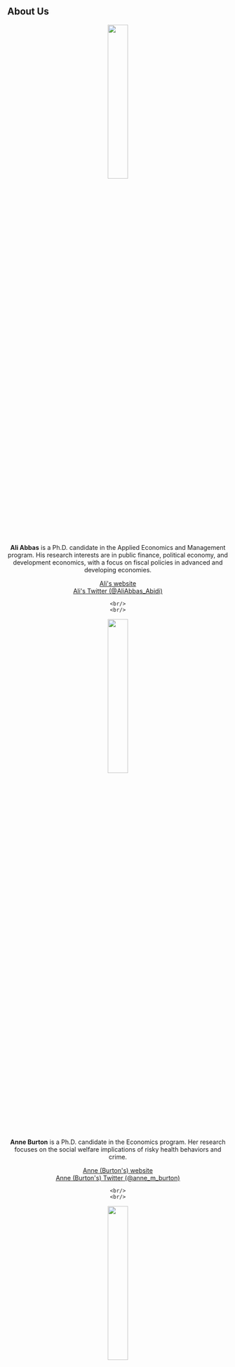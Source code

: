 <html lang="en">
  <head>
    <meta charset="utf-8">
    <meta name="description" content="About Us">
  
  </head>

        

<div class="page-header">
  <h2>About Us </h2>
</div>

<div class="row-fluid">
  <div class="span12">
  
  </div>
</div>
</html>
        
  <p><center><img src="../assets/abbas.png" alt="" width="30%"/>
 <br/>

<p><strong>Ali Abbas</strong> is a Ph.D. candidate in the Applied Economics and Management program. His research interests are in public finance, political economy, and development economics, with a focus on fiscal policies in advanced and developing economies. </p>

<a href="https://www.ali-abbas.com/">Ali's website</a>
<br/>
<a href="https://twitter.com/AliAbbas_Abidi">Ali's Twitter (@AliAbbas_Abidi)</a>

    <br/>
    <br/>


<p><center><img src="../assets/burton.jpg" alt="" width="30%"/>
 <br/>

<p><strong>Anne Burton</strong> is a Ph.D. candidate in the Economics program. Her research focuses on the social welfare implications of risky health behaviors and crime. </p>

<a href="https://annemburton.com">Anne (Burton's) website</a>
<br/>
<a href="https://twitter.com/anne_m_burton">Anne (Burton's) Twitter (@anne_m_burton)</a>

    <br/>
    <br/>
    
<p><img src="../assets/byrne.jpg" alt="" width="30%"/></p>

 <p><strong>Anne Byrne</strong> is a Ph.D. candidate in the Applied Economics and Management program. She studies the economics of food, with a particular interest in food assistance programs. </p>

    <a href="https://www.econanne.com">Anne (Byrne's) website</a>
    <br/>
    <a href="https://twitter.com/EconAnne">Anne (Byrne's) Twitter (@EconAnne)</a>
    
<br/>
    <br/>
    
<p><img src="../assets/comey.jpg" alt="" width="30%"/></p>

 <p><strong>Matt Comey</strong> is a Ph.D. candidate in the Economics program. His research interests are in public finance, urban economics, labor economics, and the economics of education. </p>

    <a href="https://www.matthewcomey.com/">Matt's website</a>
    <br/>
    <a href="https://twitter.com/matthewcomey">Matt's Twitter (@matthewcomey)</a>

    
<br/>
<br/>

<p><img src="../assets/crespin.jpg" alt="" width="30%"/></p>

<p><strong>Ren&eacute; Crespin</strong> is a Ph.D. candidate in the Policy Analysis and Management program. His research focuses on education, labor, and urban economics. </p>

<a href="https://twitter.com/Crespin_Rene">Ren&eacute;'s Twitter (@Crespin_Rene)</a>

<br/>
<br/>

<p><img src="../assets/denault.jpg" alt="" width="30%"/></p>

<p><strong>Christa Denault</strong> is a Ph.D. candidate in the Economics program. Her areas of research include labor economics, economics of education, and applied microeconomics. </p>

<a href="https://www.christa-deneault.com/">Christa's website</a>

<br/>
<br/>

<p><img src="../assets/dodini.jpg" alt="" width="30%"/></p>

<p><strong>Sam Dodini</strong> is a Ph.D. candidate in the Policy Analysis and Management program. His research interests are broad but mainly focused on worker incentives, labor market institutions, education, and the effects of public expenditures on wellbeing. </p>

<a href="https://samueldodini.com/">Sam's website</a>
<br/>
<a href="https://twitter.com/microsamonomics">Sam's Twitter (@microsamonomics)</a>

<br/>
<br/>

<p><img src="../assets/doruska.JPG" alt="" width="30%"/></p>

<p><strong>Molly Doruska</strong> is an M.S./Ph.D. student in the Applied Economics and Management program. Her research interests are in development economics with a specific focus in Francophone Sub-Saharan Africa.</p>

<!-- 
<a href="https://twitter.com/mdoruska3">Molly's Twitter (@mdoruska3)</a>
-->

<br/>
<br/>

<p><img src="../assets/glass.jpg" alt="" width="30%"/></p>

<p><strong>Mia Glass</strong> is an undergraduate double majoring in Government and Economics with an International Relations minor. Her interests lie in the realm of global economic policies.</p>

<br/>
<br/>
	
<p><img src="../assets/ortiz_bobea.jpg" alt="" width="30%"/></p>

<p><strong>Ariel Ortiz-Bobea</strong> is our faculty advisor and an Assistant Professor of Applied Economics and Policy. His research fields are agricultural economics, environmental and resource economics, and applied econometrics, with a focus on climate change impacts and adaptation.</p>

<a href="http://ortiz-bobea.dyson.cornell.edu">Ariel's website</a>
<br/>
<a href="https://twitter.com/ArielOrtizBobea">Ariel's Twitter (@ArielOrtizBobea)</a> 

<br/>
<br/>

<p><img src="../assets/phillips.jpg" alt="" width="30%"/></p>

<p><strong>Grace Phillips</strong> is a Ph.D. candidate in the Economics program. She is interested in labor, public, and the economics of crime as they relate to vulnerable populations.</p>

<a href="https://twitter.com/Grace_Nettie">Grace's Twitter (@Grace_Nettie)</a>

<br/>
<br/>

<p><img src="../assets/sadowski.jpg" alt="" width="30%"/></p>

<p><strong>Katharine Sadowski</strong> is a Ph.D. student in the Policy Analysis and Management program. She is interested in Natural Language Processing, education interventions, and the economics of education.</p>

<a href="https://twitter.com/kcsadow">Katharine's Twitter (@kcsadow)</a>

<br/>
<br/>

<p><img src="../assets/tapia.jpg" alt="" width="30%"/></p>

<p><strong>Jose Maria U. Tapia</strong> is an undergraduate Economics major. He is interested in researching the economics of education and economic growth. </p>

<br/>
<br/>	

<p><img src="../assets/wasser.png" alt="" width="30%"/></p>

<p><strong>David Wasser</strong> is a Ph.D. candidate in the Economics program. He researches the intersection of labor market monopsony and public policy. </p>

<a href="https://www.davidnwasser.com">David's website</a>
<br/>
<a href="https://twitter.com/dwasser2">David's Twitter (@dwasser2)</a>

<br/>
<br/>	

<p><img src="../assets/welch.jpg" alt="" width="30%"/></p>

<p><strong>Meredith Welch</strong> is a Ph.D. student in the Policy Analysis and Management program. She is interested in labor economics, the economics of higher education, and social policy with a particular focus on gender disparities. </p>

<a href="https://twitter.com/meredithswelch">Meredith's Twitter (@meredithswelch)</a>

<br/>
<br/>

<p><img src="../assets/wu.jpg" alt="" width="30%"/></p>

<p><strong>Joy Wu</strong> is a Ph.D. candidate in the Applied Economics and Management program. She studies decision-making in the digital and information world, with a focus on consumer privacy, intellectual property, and data markets. </p>

<a href="https://twitter.com/ZhouyuWu">Joy's Twitter (@ZhouyuWu)</a>

<br/>
<br/>

<p><img src="../assets/zhu.jpg" alt="" width="30%"/></p>

<p><strong>Julia Li Zhu</strong> is a Ph.D. candidate in the Policy Analysis and Management program. Her research interests are labor economics, economics of migration, and economics of education. </p>

<a href="https://www.julializhu.com">Julia's website</a>
<br/>
<a href="https://twitter.com/julializhu">Julia's Twitter (@JuliaLiZhu)</a>


<!--
<br/>
<br/>

<p><img src="../assets/yeh.jpg" alt="" width="30%"/></p>

<p><strong>Adeline Yeh</strong> is a Ph.D. candidate in the Applied Economics and Management program. Her research ... </p>

-->
<br/>
<br/>
<br/>
<br/>
    
    <strong>If you would like to join us, feel free to reach out at
    <br/>
    <br/>
    Cornell.DICE@gmail.com</strong>

 

<br/>
<br/>
<br/>

     
  <span id="lastModified"></span>
